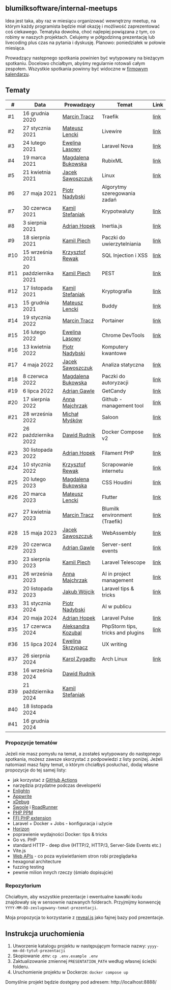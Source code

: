 ## blumilksoftware/internal-meetups
Idea jest taka, aby raz w miesiącu organizować wewnętrzny meetup, na którym każdy programista będzie miał okazję i możliwość zaprezentować coś ciekawego. Tematyka dowolna, choć najlepiej powiązana z tym, co robimy w naszych projektach. Celujemy w półgodzinną prezentację lub livecoding plus czas na pytania i dyskusję. Planowo: poniedziałek w połowie miesiąca.

Prowadzący następnego spotkania powinien być wytypowany na bieżącym spotkaniu. Docelowo chciałbym, abyśmy regularnie rotowali całym zespołem. Wszystkie spotkania powinny być widoczne w [firmowym kalendarzu](https://calendar.google.com/calendar/embed?src=c_6sb1ta5l4qspfdors4gc57fo94%40group.calendar.google.com&ctz=Europe%2FWarsaw).

## Tematy
| #   | Data                 | Prowadzący                                                 | Temat                             | Link                                                                                                          |
|-----|----------------------|------------------------------------------------------------|-----------------------------------|---------------------------------------------------------------------------------------------------------------|
| #1  | 16 grudnia 2020      | [Marcin Tracz](https://github.com/mtracz)                  | Traefik                           | [link](https://github.com/blumilksoftware/internal-meetups/tree/main/2020-12-16-traefik)                      |
| #2  | 27 stycznia 2021     | [Mateusz Lencki](https://github.com/mlencki)               | Livewire                          | [link](https://github.com/blumilksoftware/internal-meetups/tree/main/2021-01-27-livewire)                     |
| #3  | 24 lutego 2021       | [Ewelina Lasowy](https://github.com/EwelinaLasowy)         | Laravel Nova                      | [link](https://github.com/blumilksoftware/internal-meetups/tree/main/2021-02-24-laravel-nova)                 |
| #4  | 19 marca 2021        | [Magdalena Bukowska](https://github.com/mbukowska)         | RubixML                           | [link](https://github.com/blumilksoftware/internal-meetups/tree/main/2021-03-19-rubixml)                      |
| #5  | 21 kwietnia 2021     | [Jacek Sawoszczuk](https://github.com/jsawo)               | Linux                             | [link](https://github.com/blumilksoftware/internal-meetups/tree/main/2021-04-21-linux)                        |
| #6  | 27 maja 2021         | [Piotr Nadybski](https://github.com/nadybski)              | Algorytmy szeregowania zadań      |                                                                                                               |
| #7  | 30 czerwca 2021      | [Kamil Stefaniak](https://github.com/husskade)             | Krypotwaluty                      | [link](https://github.com/blumilksoftware/internal-meetups/tree/main/2021-06-30-cryptocurrencies)             |
| #8  | 3 sierpnia 2021      | [Adrian Hopek](https://github.com/Baakoma)                 | Inertia.js                        | [link](https://github.com/blumilksoftware/internal-meetups/tree/main/2021-08-03-inertia)                      |
| #9  | 18 sierpnia 2021     | [Kamil Piech](https://github.com/kamilpiech97)             | Paczki do uwierzytelniania        | [link](https://github.com/blumilksoftware/internal-meetups/tree/main/2021-08-18-laravel-auth)                 |
| #10 | 15 września 2021     | [Krzysztof Rewak](https://github.com/krzysztofrewak)       | SQL Injection i XSS               | [link](https://github.com/blumilksoftware/internal-meetups/tree/main/2021-09-15-web-security)                 |
| #11 | 20 października 2021 | [Kamil Piech](https://github.com/kamilpiech97)             | PEST                              | [link](https://github.com/blumilksoftware/internal-meetups/tree/main/2021-10-20-pest)                         |
| #12 | 17 listopada 2021    | [Kamil Stefaniak](https://github.com/husskade)             | Kryptografia                      | [link](https://github.com/blumilksoftware/internal-meetups/tree/main/2021-11-17-cryptography)                 |
| #13 | 15 grudnia 2021      | [Mateusz Lencki](https://github.com/mlencki)               | Buddy                             | [link](https://github.com/blumilksoftware/internal-meetups/tree/main/2021-12-15-buddy)                        |
| #14 | 19 stycznia 2022     | [Marcin Tracz](https://github.com/mtracz)                  | Portainer                         | [link](https://github.com/blumilksoftware/internal-meetups/tree/main/2022-01-19-portainer)                    |
| #15 | 16 lutego 2022       | [Ewelina Lasowy](https://github.com/EwelinaLasowy)         | Chrome DevTools                   | [link](https://github.com/blumilksoftware/internal-meetups/tree/main/2022-02-16-chrome-devtools)              |
| #16 | 13 kwietnia 2022     | [Piotr Nadybski](https://github.com/nadybski)              | Komputery kwantowe                |                                                                                                               |
| #17 | 4 maja 2022          | [Jacek Sawoszczuk](https://github.com/jsawo)               | Analiza statyczna                 | [link](https://github.com/blumilksoftware/internal-meetups/tree/main/2022-05-04-static-analysis)              |
| #18 | 8 czerwca 2022       | [Magdalena Bukowska](https://github.com/mbukowska)         | Paczki do autoryzacji             | [link](https://github.com/blumilksoftware/internal-meetups/tree/main/2022-06-08-laravel-authorization)        |
| #19 | 6 lipca 2022         | [Adrian Gawle](https://github.com/agawle)                  | GetCandy                          | [link](https://github.com/blumilksoftware/internal-meetups/tree/main/2022-07-06-get-candy)                    |
| #20 | 17 sierpnia 2022     | [Anna Majchrzak](https://github.com/Letha0)                | Github - management tool          | [link](https://github.com/blumilksoftware/internal-meetups/tree/main/2022-08-17-github-management-tool)       |
| #21 | 28 września 2022     | [Michał Myśków](https://github.com/MichalMyskow)           | Saloon                            | [link](https://github.com/blumilksoftware/internal-meetups/tree/main/2022-09-28-saloon)                       |
| #22 | 26 października 2022 | [Dawid Rudnik](https://github.com/dawidrudnik)             | Docker Compose v2                 | [link](https://github.com/blumilksoftware/internal-meetups/tree/main/2022-10-26-docker-compose-v2)            |
| #23 | 30 listopada 2022    | [Adrian Hopek](https://github.com/Baakoma)                 | Filament PHP                      | [link](https://github.com/blumilksoftware/internal-meetups/tree/main/2022-11-30-filament-php)                 |
| #24 | 10 stycznia 2022     | [Krzysztof Rewak](https://github.com/krzysztofrewak)       | Scrapowanie internetu             | [link](https://github.com/blumilksoftware/internal-meetups/tree/main/2023-01-10-webscrapping)                 |
| #25 | 20 lutego 2023       | [Magdalena Bukowska](https://github.com/mbukowska)         | CSS Houdini                       | [link](https://github.com/blumilksoftware/internal-meetups/tree/main/2023-02-28-css-houdini)                  |
| #26 | 20 marca 2023        | [Mateusz Lencki](https://github.com/mlencki)               | Flutter                           | [link](https://github.com/blumilksoftware/internal-meetups/tree/main/2023-03-20-flutter)                      |
| #27 | 27 kwietnia 2023     | [Marcin Tracz](https://github.com/mtracz)                  | Blumilk environment (Traefik)     | [link](https://github.com/blumilksoftware/internal-meetups/tree/main/2023-04-27-blumilk-environment-traefik)  |
| #28 | 15 maja 2023         | [Jacek Sawoszczuk](https://github.com/jsawo)               | WebAssembly                       | [link](https://github.com/blumilksoftware/internal-meetups/tree/main/2023-05-16-webassembly)                  |
| #29 | 20 czerwca 2023      | [Adrian Gawle](https://github.com/agawle)                  | Server-sent events                | [link](https://github.com/blumilksoftware/internal-meetups/tree/main/2023-06-20-server-sent-events)           |
| #30 | 23 sierpnia 2023     | [Kamil Piech](https://github.com/kamilpiech97)             | Laravel Telescope                 | [link](https://github.com/blumilksoftware/internal-meetups/tree/main/2023-08-23-telescope)                    |
| #31 | 26 września 2023     | [Anna Majchrzak](https://github.com/Letha0)                | AI in project management          | [link](https://github.com/blumilksoftware/internal-meetups/tree/main/2023-09-26-ai-in-project-management)     |
| #32 | 20 listopada 2023    | [Jakub Wójcik](https://github.com/vojcc)                   | Laravel tips & tricks             | [link](https://github.com/blumilksoftware/internal-meetups/tree/main/2023-11-20-laravel-tips-and-tricks)      |
| #33 | 31 stycznia 2024     | [Piotr Nadybski](https://github.com/nadybski)              | AI w publicu                      |                                                                                                               |
| #34 | 20 maja 2024         | [Adrian Hopek](https://github.com/Baakoma)                 | Laravel Pulse                     | [link](https://github.com/blumilksoftware/internal-meetups/tree/main/2024-05-20-laravel-pulse)                |
| #35 | 17 czerwca 2024      | [Aleksandra Kozubal](https://github.com/AleksandraKozubal) | PhpStorm tips, tricks and plugins | [link](https://github.com/blumilksoftware/internal-meetups/tree/main/2024-06-17-phpstorm-tips-tricks-plugins) |
| #36 | 15 lipca 2024        | [Ewelina Skrzypacz](https://github.com/EwelinaSkrzypacz)   | UX writing                        |                                                                                                               |
| #37 | 26 sierpnia 2024     | [Karol Zygadło](https://github.com/KarolZygadlo)           | Arch Linux                        | [link](https://github.com/blumilksoftware/internal-meetups/tree/main/2024-08-26-arch-linux)                   |
| #38 | 16 września 2024     | [Dawid Rudnik](https://github.com/dawidrudnik)             |                                   |                                                                                                               |
| #39 | 21 października 2024 | [Kamil Stefaniak](https://github.com/husskade)             |                                   |                                                                                                               |
| #40 | 18 listopada 2024    |                                                            |                                   |                                                                                                               |
| #41 | 16 grudnia 2024      |                                                            |                                   |                                                                                                               |

### Propozycje tematów
Jeżeli nie masz pomysłu na temat, a zostałeś wytypowany do następnego spotkania, możesz zawsze skorzystać z podpowiedzi z listy poniżej. Jeżeli natomiast masz fajny temat, o którym chciałbyś posłuchać, dodaj własne propozycje do tej samej listy:
* jak korzystać z [GitHub Actions](https://github.com/features/actions)
* narzędzia przydatne podczas developerki
* [Enlightn](https://www.laravel-enlightn.com)
* [Appwrite](https://appwrite.io/)
* [xDebug](https://xdebug.org/)
* [Swoole](https://www.swoole.co.uk/) i [RoadRunner](https://roadrunner.dev/)
* [PHP PPM](https://github.com/php-pm/php-pm)
* [FFI PHP extension](https://www.php.net/manual/en/book.ffi.php)
* Laravel + Docker + Jobs - konfiguracja i użycie
* [Horizon](https://laravel.com/docs/8.x/horizon)
* poprawienie wydajności Docker: tips & tricks
* Go vs. PHP
* standard HTTP - deep dive (HTTP/2, HTTP/3, Server-Side Events etc.)
* Vite.js
* [Web APIs](https://developer.mozilla.org/en-US/docs/Web/API) - co poza wyświetlaniem stron robi przeglądarka
* hexagonal architecture
* fuzzing testing
* pewnie milion innych rzeczy (śmiało dopisujcie)

### Repozytorium
Chciałbym, aby wszystkie prezentacje i ewentualne kawałki kodu znajdowały się w sensownie nazwanych folderach. Przyjmijmy konwencję `YYYY-MM-DD-zeslugowany-temat-prezentacji`.

Moja propozycja to korzystanie z [reveal.js](https://revealjs.com/) jako fajnej bazy pod prezentacje.

## Instrukcja uruchomienia

1. Utworzenie katalogu projektu w następującym formacie nazwy: `yyyy-mm-dd-tytuł-prezentacji`
1. Skopiowanie .env: `cp .env.example .env`
1. Zaktualizowanie zmiennej `PRESENTATION_PATH` według własnej ścieżki folderu.
1. Uruchomienie projektu w Dockerze: `docker compose up`

Domyślnie projekt będzie dostępny pod adresem: http://localhost:8888/
